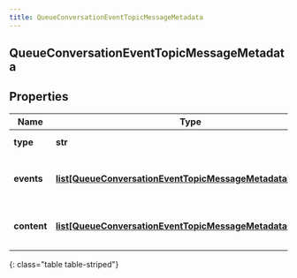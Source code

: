 ```yaml
---
title: QueueConversationEventTopicMessageMetadata
---
```

## QueueConversationEventTopicMessageMetadata

## Properties

|Name | Type | Description | Notes|
|------------ | ------------- | ------------- | -------------|
| **type** | **str** | Message type. | [optional] |
| **events** | [**list[QueueConversationEventTopicMessageMetadataEvent]**](QueueConversationEventTopicMessageMetadataEvent.html) | List of message events, if any | [optional] |
| **content** | [**list[QueueConversationEventTopicMessageMetadataContent]**](QueueConversationEventTopicMessageMetadataContent.html) | List of message content, if any | [optional] |
{: class="table table-striped"}


